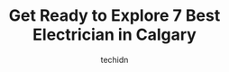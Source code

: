 ---
layout: ampstory
image: https://i0.wp.com/www.auto.or.id/wp-content/uploads/2023/06/gravity-electrical-solutions-0-calgary-1686322635.jpeg?resize=640,853
author: techidn
featured: false
description: Calgary, Alberta, Canada is a haven for Electrician enthusiasts, boasting an impressive array of 7 top-notch establishments. Whether youre a seasoned connoisseur or simply curious to explor
title: Get Ready to Explore 7 Best Electrician in Calgary
cover:
   title: Get Ready to Explore 7 Best Electrician in Calgary
   subtitle: AUTO.OR.ID
   background: https://www.auto.or.id/wp-content/uploads/2023/06/gravity-electrical-solutions-0-calgary-1686322635.jpeg

pages: 
 - layout: thirds
   top: <h1>#1 24/7 Electric Inc.</h1>
   bottom: "<p>John and Brian were here to upgrade the service to 200 amp and add a 100 amp panel in the garage as well as hook up the car charger. They were very efficient and had powe</p>"
   background: https://www.auto.or.id/wp-content/uploads/2023/06/gravity-electrical-solutions-1-calgary-1686322637.jpeg
   backgroundblur: true
 - layout: thirds
   top: <h1>#2 Gravity Electrical Solutions</h1>
   bottom: "<p>81 Rockyspring Point NW, Calgary, AB T3G 6A1, Canada</p>"
   background: https://www.auto.or.id/wp-content/uploads/2023/06/gravity-electrical-solutions-2-calgary-1686322638.jpeg
   cta:
      link: https://www.auto.or.id/get-ready-to-explore-7-best-electrician-in-calgary/
      text: Get Ready to Explore 7 Best Electrician in Calgary
 - layout: thirds
   top: <h1>#3 Sun Electrical Ltd.</h1>
   bottom: "<p>10861 50 St SE #101, Calgary, AB T2C 3E5, Canada</p>"
   background: https://images.unsplash.com/photo-1542728212-aca4817f0610?ixlib=rb-4.0.3&ixid=MnwxMjA3fDB8MHxwaG90by1wYWdlfHx8fGVufDB8fHx8&auto=format&fit=crop&w=640&h=853&q=80
   cta:
      link: https://www.auto.or.id/get-ready-to-explore-7-best-electrician-in-calgary/
      text: Get Ready to Explore 7 Best Electrician in Calgary
 - layout: thirds
   top: <h1>#4 The Honest Electrician Inc.</h1>
   bottom: "<p>4920 45 St SW, Calgary, AB T3E 3W4, Canada</p>"
   background: https://images.unsplash.com/photo-1629661414961-62b0d03007ab?ixlib=rb-4.0.3&ixid=MnwxMjA3fDB8MHxwaG90by1wYWdlfHx8fGVufDB8fHx8&auto=format&fit=crop&w=640&h=853&q=80
   cta:
      link: https://www.auto.or.id/get-ready-to-explore-7-best-electrician-in-calgary/
      text: Get Ready to Explore 7 Best Electrician in Calgary
 - layout: thirds
   top: <h1>#5 Crew Electrical Services Ltd</h1>
   bottom: "<p>5126 126 Ave SE unit 210, Calgary, AB T2Z 0H2, Canada</p>"
   background: https://images.unsplash.com/photo-1608585813346-61d43d84de94?ixlib=rb-4.0.3&ixid=MnwxMjA3fDB8MHxwaG90by1wYWdlfHx8fGVufDB8fHx8&auto=format&fit=crop&w=640&h=853&q=80
   cta:
      link: https://www.auto.or.id/get-ready-to-explore-7-best-electrician-in-calgary/
      text: Get Ready to Explore 7 Best Electrician in Calgary
 - layout: thirds
   top: <h1>#6 First Aid Electric Inc.</h1>
   bottom: "<p>637 26 St NW, Calgary, AB T2N 4X6, Canada</p>"
   background: https://images.unsplash.com/photo-1623564493214-6137dff043ad?ixlib=rb-4.0.3&ixid=MnwxMjA3fDB8MHxwaG90by1wYWdlfHx8fGVufDB8fHx8&auto=format&fit=crop&w=640&h=853&q=80
   cta:
      link: https://www.auto.or.id/get-ready-to-explore-7-best-electrician-in-calgary/
      text: Get Ready to Explore 7 Best Electrician in Calgary
 - layout: thirds
   top: <h1>#7 Electricman</h1>
   bottom: "<p>1606 7 St SW B, Calgary, AB T2R 1A7, Canada</p>"
   background: https://images.unsplash.com/photo-1494697536454-6f39e2cc972d?ixlib=rb-4.0.3&ixid=MnwxMjA3fDB8MHxwaG90by1wYWdlfHx8fGVufDB8fHx8&auto=format&fit=crop&w=640&h=853&q=80
   cta:
      link: https://www.auto.or.id/get-ready-to-explore-7-best-electrician-in-calgary/
      text: Get Ready to Explore 7 Best Electrician in Calgary
 - layout: thirds
   middle: Continue reading...
   background: https://images.unsplash.com/photo-1522266925358-423ceac13bc9?ixlib=rb-4.0.3&ixid=MnwxMjA3fDB8MHxwaG90by1wYWdlfHx8fGVufDB8fHx8&auto=format&fit=crop&w=640&h=853&q=80
   cta:
      link: https://www.auto.or.id/get-ready-to-explore-7-best-electrician-in-calgary/
      text: Get Ready to Explore 7 Best Electrician in Calgary

---